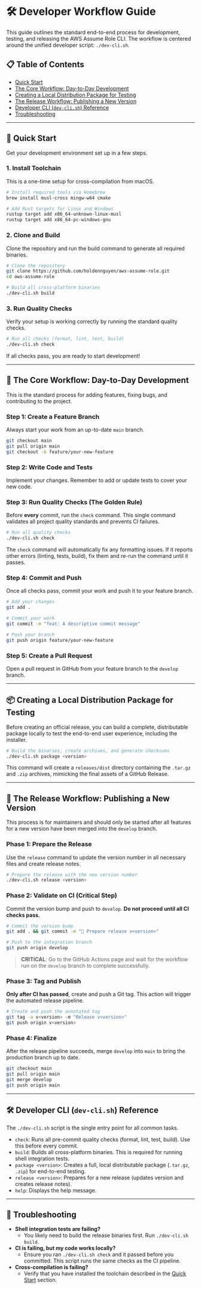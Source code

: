 # 🛠️ Developer Workflow Guide

This guide outlines the standard end-to-end process for development, testing, and releasing the AWS Assume Role CLI. The workflow is centered around the unified developer script: `./dev-cli.sh`.

## 📋 Table of Contents

- [Quick Start](#-quick-start)
- [The Core Workflow: Day-to-Day Development](#-the-core-workflow-day-to-day-development)
- [Creating a Local Distribution Package for Testing](#-creating-a-local-distribution-package-for-testing)
- [The Release Workflow: Publishing a New Version](#-the-release-workflow-publishing-a-new-version)
- [Developer CLI (`dev-cli.sh`) Reference](#-developer-cli-dev-clish-reference)
- [Troubleshooting](#-troubleshooting)

---

## 🚀 Quick Start

Get your development environment set up in a few steps.

### 1. Install Toolchain
This is a one-time setup for cross-compilation from macOS.

```bash
# Install required tools via Homebrew
brew install musl-cross mingw-w64 cmake

# Add Rust targets for Linux and Windows
rustup target add x86_64-unknown-linux-musl
rustup target add x86_64-pc-windows-gnu
```

### 2. Clone and Build
Clone the repository and run the build command to generate all required binaries.

```bash
# Clone the repository
git clone https://github.com/holdennguyen/aws-assume-role.git
cd aws-assume-role

# Build all cross-platform binaries
./dev-cli.sh build
```

### 3. Run Quality Checks
Verify your setup is working correctly by running the standard quality checks.

```bash
# Run all checks (format, lint, test, build)
./dev-cli.sh check
```
If all checks pass, you are ready to start development!

---

## 🔄 The Core Workflow: Day-to-Day Development

This is the standard process for adding features, fixing bugs, and contributing to the project.

### Step 1: Create a Feature Branch
Always start your work from an up-to-date `main` branch.

```bash
git checkout main
git pull origin main
git checkout -b feature/your-new-feature
```

### Step 2: Write Code and Tests
Implement your changes. Remember to add or update tests to cover your new code.

### Step 3: Run Quality Checks (The Golden Rule)
Before **every** commit, run the `check` command. This single command validates all project quality standards and prevents CI failures.

```bash
# Run all quality checks
./dev-cli.sh check
```

The `check` command will automatically fix any formatting issues. If it reports other errors (linting, tests, build), fix them and re-run the command until it passes.

### Step 4: Commit and Push
Once all checks pass, commit your work and push it to your feature branch.

```bash
# Add your changes
git add .

# Commit your work
git commit -m "feat: A descriptive commit message"

# Push your branch
git push origin feature/your-new-feature
```

### Step 5: Create a Pull Request
Open a pull request in GitHub from your feature branch to the `develop` branch.

---

## 📦 Creating a Local Distribution Package for Testing

Before creating an official release, you can build a complete, distributable package locally to test the end-to-end user experience, including the installer.

```bash
# Build the binaries, create archives, and generate checksums
./dev-cli.sh package <version>
```
This command will create a `releases/dist` directory containing the `.tar.gz` and `.zip` archives, mimicking the final assets of a GitHub Release.

---

## 🎯 The Release Workflow: Publishing a New Version

This process is for maintainers and should only be started after all features for a new version have been merged into the `develop` branch.

### Phase 1: Prepare the Release
Use the `release` command to update the version number in all necessary files and create release notes.

```bash
# Prepare the release with the new version number
./dev-cli.sh release <version>
```

### Phase 2: Validate on CI (Critical Step)
Commit the version bump and push to `develop`. **Do not proceed until all CI checks pass.**

```bash
# Commit the version bump
git add . && git commit -m "🔖 Prepare release v<version>"

# Push to the integration branch
git push origin develop
```
> **CRITICAL**: Go to the GitHub Actions page and wait for the workflow run on the `develop` branch to complete successfully.

### Phase 3: Tag and Publish
**Only after CI has passed**, create and push a Git tag. This action will trigger the automated release pipeline.

```bash
# Create and push the annotated tag
git tag -a v<version> -m "Release v<version>"
git push origin v<version>
```

### Phase 4: Finalize
After the release pipeline succeeds, merge `develop` into `main` to bring the production branch up to date.

```bash
git checkout main
git pull origin main
git merge develop
git push origin main
```

---

## 🛠️ Developer CLI (`dev-cli.sh`) Reference

The `./dev-cli.sh` script is the single entry point for all common tasks.

-   `check`: Runs all pre-commit quality checks (format, lint, test, build). Use this before every commit.
-   `build`: Builds all cross-platform binaries. This is required for running shell integration tests.
-   `package <version>`: Creates a full, local distributable package (`.tar.gz`, `.zip`) for end-to-end testing.
-   `release <version>`: Prepares for a new release (updates version and creates release notes).
-   `help`: Displays the help message.

---

## 🔧 Troubleshooting

-   **Shell integration tests are failing?**
    -   You likely need to build the release binaries first. Run `./dev-cli.sh build`.
-   **CI is failing, but my code works locally?**
    -   Ensure you ran `./dev-cli.sh check` and it passed before you committed. This script runs the same checks as the CI pipeline.
-   **Cross-compilation is failing?**
    -   Verify that you have installed the toolchain described in the [Quick Start](#-quick-start) section. 